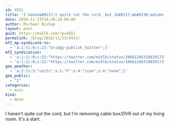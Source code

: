 ```yaml
---
id: 4551
title: 'I haven&#8217;t quite cut the cord, but I&#8217;m&#8230;&diams;'
date: 2018-11-23T19:29:28-04:00
author: Michael Bishop
layout: post
guid: https://miklb.com/?p=4551
permalink: /blog/2018/11/23/4551/
mf2_mp-syndicate-to:
  - 'a:1:{i:0;s:22:"bridgy-publish_twitter";}'
mf2_syndication:
  - 'a:1:{i:0;s:52:"https://twitter.com/miklb/status/1066126631083917312";}'
  - 'a:1:{i:0;s:52:"https://twitter.com/miklb/status/1066126631083917312";}'
geo_weather:
  - 'a:2:{s:5:"units";s:1:"F";s:4:"icon";s:4:"none";}'
geo_public:
  - "1"
categories:
  - misc
kind:
  - Note
---
```

I haven't quite cut the cord, but I'm removing cable box/DVR out of my living room. It's a start.